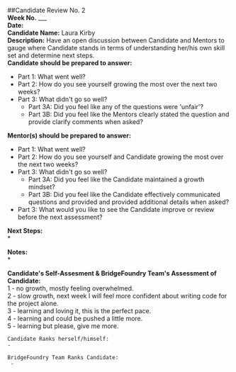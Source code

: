 ##Candidate Review No. 2  
**Week No.** ___  
**Date:**   
**Candidate Name:** Laura Kirby  
**Description:** Have an open discussion between Candidate and Mentors to gauge where Candidate stands in terms of understanding her/his own skill set and determine next steps.   
**Candidate should be prepared to answer:**  
* Part 1: What went well?   
* Part 2: How do you see yourself growing the most over the next two weeks?  
* Part 3: What didn't go so well?  
	* Part 3A: Did you feel like any of the questions were 'unfair'? 
	* Part 3B: Did you feel like the Mentors clearly stated the question and provide clarify comments when asked?  

**Mentor(s) should be prepared to answer:**
* Part 1: What went well?   
* Part 2: How do you see yourself and Candidate growing the most over the next two weeks?  
* Part 3: What didn't go so well?  
	* Part 3A: Did you feel like the Candidate maintained a growth mindset? 
	* Part 3B: Did you feel like the Candidate effectively communicated questions and provided and provided additional details when asked? 
* Part 3: What would you like to see the Candidate improve or review before the next assessment?  

**Next Steps:**  
*  

**Notes:**  
*   


**Candidate's Self-Assesment & BridgeFoundry Team's Assessment of Candidate:**  
	1 - no growth, mostly feeling overwhelmed.  
	2 - slow growth, next week I will feel more confident about writing code for the project alone.    
	3 - learning and loving it, this is the perfect pace.  
	4 - learning and could be pushed a little more.    
	5 - learning but please, give me more.   


	Candidate Ranks herself/himself:  
	-  

	BridgeFoundry Team Ranks Candidate:  
	 -  
